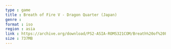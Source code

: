 ```yaml
---
type : game
title : Breath of Fire V - Dragon Quarter (Japan)
genre : 
format : iso
region : asia
link : https://archive.org/download/PS2-ASIA-ROMS321COM/Breath%20of%20Fire%20V%20-%20Dragon%20Quarter%20%28Japan%29.7z
size : 737MB
---
```

